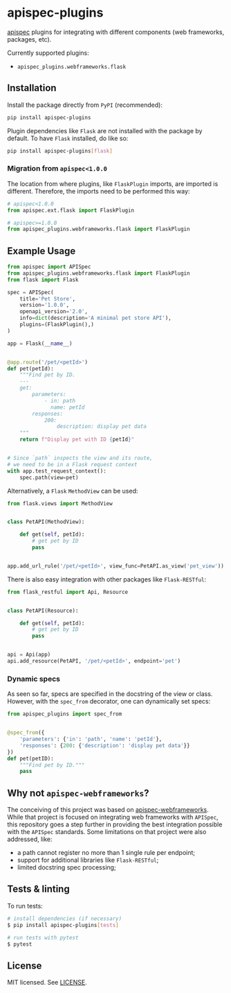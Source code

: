 # apispec-plugins

[apispec](https://github.com/marshmallow-code/apispec) plugins for integrating with different components (web
frameworks, packages, etc).

Currently supported plugins:

* ```apispec_plugins.webframeworks.flask```

## Installation

Install the package directly from ```PyPI``` (recommended):

```bash
pip install apispec-plugins
```

Plugin dependencies like ```Flask``` are not installed with the package by default. To have ```Flask``` installed, do
like so:

```bash
pip install apispec-plugins[flask]
```

### Migration from ```apispec<1.0.0```

The location from where plugins, like ```FlaskPlugin``` imports, are imported is different. Therefore, the imports need
to be performed this way:

```python
# apispec<1.0.0
from apispec.ext.flask import FlaskPlugin

# apispec>=1.0.0
from apispec_plugins.webframeworks.flask import FlaskPlugin
```

## Example Usage

```python
from apispec import APISpec
from apispec_plugins.webframeworks.flask import FlaskPlugin
from flask import Flask

spec = APISpec(
    title='Pet Store',
    version='1.0.0',
    openapi_version='2.0',
    info=dict(description='A minimal pet store API'),
    plugins=(FlaskPlugin(),)
)

app = Flask(__name__)


@app.route('/pet/<petId>')
def pet(petId):
    """Find pet by ID.
    ---
    get:
        parameters:
            - in: path
              name: petId
        responses:
            200:
                description: display pet data
    """
    return f"Display pet with ID {petId}"


# Since `path` inspects the view and its route,
# we need to be in a Flask request context
with app.test_request_context():
    spec.path(view=pet)
```

Alternatively, a ```Flask``` ```MethodView``` can be used:

```python
from flask.views import MethodView


class PetAPI(MethodView):

    def get(self, petId):
        # get pet by ID
        pass


app.add_url_rule('/pet/<petId>', view_func=PetAPI.as_view('pet_view'))
```

There is also easy integration with other packages like ```Flask-RESTful```:

```python
from flask_restful import Api, Resource


class PetAPI(Resource):

    def get(self, petId):
        # get pet by ID
        pass


api = Api(app)
api.add_resource(PetAPI, '/pet/<petId>', endpoint='pet')
```

### Dynamic specs

As seen so far, specs are specified in the docstring of the view or class. However, with the ```spec_from``` decorator,
one can dynamically set specs:

```python
from apispec_plugins import spec_from


@spec_from({
    'parameters': {'in': 'path', 'name': 'petId'},
    'responses': {200: {'description': 'display pet data'}}
})
def pet(petID):
    """Find pet by ID."""
    pass
```

## Why not ```apispec-webframeworks```?

The conceiving of this project was based
on [apispec-webframeworks](https://github.com/marshmallow-code/apispec-webframeworks). While that project is focused on
integrating web frameworks with ```APISpec```, this repository goes a step further in providing the best integration
possible with the ```APISpec``` standards. Some limitations on that project were also addressed, like:
* a path cannot register no more than 1 single rule per endpoint;
* support for additional libraries like ```Flask-RESTful```;
* limited docstring spec processing;

## Tests & linting

To run tests:

```bash
# install dependencies (if necessary)
$ pip install apispec-plugins[tests]

# run tests with pytest
$ pytest
```

## License

MIT licensed. See [LICENSE](LICENSE).
